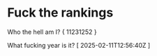 # Fuck the rankings

Who the hell am I?
{ 11231252 }

What fucking year is it?
[ 2025-02-11T12:56:40Z ]
